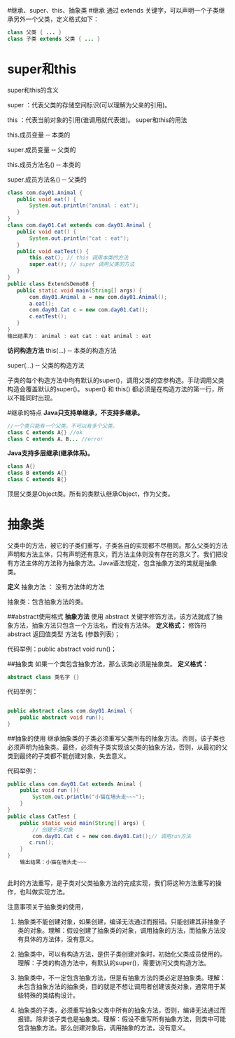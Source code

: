 #继承、super、this、抽象类
#继承
通过 extends 关键字，可以声明一个子类继承另外一个父类，定义格式如下：
```java
class 父类 { ... }
class 子类 extends 父类 { ... }
```

# super和this

super和this的含义 

super ：代表父类的存储空间标识(可以理解为父亲的引用)。 

this ：代表当前对象的引用(谁调用就代表谁)。 super和this的用法

this.成员变量 ‐‐ 本类的
 
 super.成员变量 ‐‐ 父类的 
 
 this.成员方法名() ‐‐ 本类的 
 
 super.成员方法名() ‐‐ 父类的
 
 ```java
class com.day01.Animal { 
    public void eat() { 
        System.out.println("animal : eat"); 
    } 
}
class com.day01.Cat extends com.day01.Animal { 
    public void eat() { 
        System.out.println("cat : eat");
    }
    public void eatTest() { 
        this.eat(); // this 调用本类的方法 
        super.eat(); // super 调用父类的方法 
    } 
}
public class ExtendsDemo08 { 
    public static void main(String[] args) { 
        com.day01.Animal a = new com.day01.Animal(); 
        a.eat(); 
        com.day01.Cat c = new com.day01.Cat(); 
        c.eatTest(); 
    } 
}
输出结果为： animal : eat cat : eat animal : eat
```

**访问构造方法**
this(...) ‐‐ 本类的构造方法 

super(...) ‐‐ 父类的构造方法

子类的每个构造方法中均有默认的super()，调用父类的空参构造。手动调用父类构造会覆盖默认的super()。 super() 和 this() 都必须是在构造方法的第一行，所以不能同时出现。

#继承的特点
**Java只支持单继承，不支持多继承。**
```java
//一个类只能有一个父类，不可以有多个父类。 
class C extends A{} //ok 
class C extends A，B... //error
```
**Java支持多层继承(继承体系)。**
```java
class A{}
class B extends A{}
class C extends B{}
```
顶层父类是Object类。所有的类默认继承Object，作为父类。
# 抽象类
父类中的方法，被它的子类们重写，子类各自的实现都不尽相同。那么父类的方法声明和方法主体，只有声明还有意义，而方法主体则没有存在的意义了。我们把没有方法主体的方法称为抽象方法。Java语法规定，包含抽象方法的类就是抽象类。

**定义**
抽象方法 ： 没有方法体的方法

抽象类：包含抽象方法的类。

##abstract使用格式
**抽象方法**
使用 abstract 关键字修饰方法，该方法就成了抽象方法，抽象方法只包含一个方法名，而没有方法体。
**定义格式：**
修饰符 abstract 返回值类型 方法名 (参数列表)；

代码举例：public abstract void run()；

##抽象类
如果一个类包含抽象方法，那么该类必须是抽象类。
**定义格式：**
```java
abstract class 类名字 {}
```
代码举例：
```java

public abstract class com.day01.Animal {
    public abstract void run();
}
```
##抽象的使用
继承抽象类的子类必须重写父类所有的抽象方法。否则，该子类也必须声明为抽象类。最终，必须有子类实现该父类的抽象方法，否则，从最初的父类到最终的子类都不能创建对象，失去意义。

代码举例：
```java
public class com.day01.Cat extends Animal {
    public void run (){
        System.out.println("小猫在墙头走~~~");
    }
}
public class CatTest {
    public static void main(String[] args) {
        // 创建子类对象
        com.day01.Cat c = new com.day01.Cat();// 调用run方法
       c.run();
    }
}
    输出结果：小猫在墙头走~~~
    
```
此时的方法重写，是子类对父类抽象方法的完成实现，我们将这种方法重写的操作，也叫做实现方法。

注意事项关于抽象类的使用，

1. 抽象类不能创建对象，如果创建，编译无法通过而报错。只能创建其非抽象子类的对象。理解：假设创建了抽象类的对象，调用抽象的方法，而抽象方法没有具体的方法体，没有意义。

2. 抽象类中，可以有构造方法，是供子类创建对象时，初始化父类成员使用的。理解：子类的构造方法中，有默认的super()，需要访问父类构造方法。

3. 抽象类中，不一定包含抽象方法，但是有抽象方法的类必定是抽象类。理解：未包含抽象方法的抽象类，目的就是不想让调用者创建该类对象，通常用于某些特殊的类结构设计。

4. 抽象类的子类，必须重写抽象父类中所有的抽象方法，否则，编译无法通过而报错。除非该子类也是抽象类。理解：假设不重写所有抽象方法，则类中可能包含抽象方法。那么创建对象后，调用抽象的方法，没有意义。





